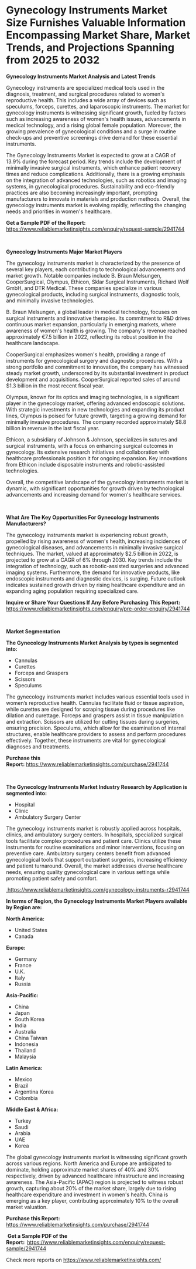 <p><h1>Gynecology Instruments Market Size Furnishes Valuable Information Encompassing Market Share, Market Trends, and Projections Spanning from 2025 to 2032</h1></p><p><strong>Gynecology Instruments Market Analysis and Latest Trends</strong></p>
<p><p>Gynecology instruments are specialized medical tools used in the diagnosis, treatment, and surgical procedures related to women's reproductive health. This includes a wide array of devices such as speculums, forceps, curettes, and laparoscopic instruments. The market for gynecology instruments is witnessing significant growth, fueled by factors such as increasing awareness of women's health issues, advancements in medical technology, and a rising global female population. Moreover, the growing prevalence of gynecological conditions and a surge in routine check-ups and preventive screenings drive demand for these essential instruments.</p><p>The Gynecology Instruments Market is expected to grow at a CAGR of 13.9% during the forecast period. Key trends include the development of minimally invasive surgical instruments, which enhance patient recovery times and reduce complications. Additionally, there is a growing emphasis on the integration of advanced technologies, such as robotics and imaging systems, in gynecological procedures. Sustainability and eco-friendly practices are also becoming increasingly important, prompting manufacturers to innovate in materials and production methods. Overall, the gynecology instruments market is evolving rapidly, reflecting the changing needs and priorities in women's healthcare.</p></p>
<p><strong>Get a Sample PDF of the Report:&nbsp;</strong> <a href="https://www.reliablemarketinsights.com/enquiry/request-sample/2941744?utm_campaign=3188&utm_medium=2&utm_source=Github&utm_content=ia&utm_term=15032025&utm_id=gynecology-instruments">https://www.reliablemarketinsights.com/enquiry/request-sample/2941744</a></p>
<p>&nbsp;</p>
<p><strong>Gynecology Instruments Major Market Players</strong></p>
<p><p>The gynecology instruments market is characterized by the presence of several key players, each contributing to technological advancements and market growth. Notable companies include B. Braun Melsungen, CooperSurgical, Olympus, Ethicon, Sklar Surgical Instruments, Richard Wolf GmbH, and DTR Medical. These companies specialize in various gynecological products, including surgical instruments, diagnostic tools, and minimally invasive technologies.</p><p>B. Braun Melsungen, a global leader in medical technology, focuses on surgical instruments and innovative therapies. Its commitment to R&D drives continuous market expansion, particularly in emerging markets, where awareness of women's health is growing. The company's revenue reached approximately €7.5 billion in 2022, reflecting its robust position in the healthcare landscape.</p><p>CooperSurgical emphasizes women's health, providing a range of instruments for gynecological surgery and diagnostic procedures. With a strong portfolio and commitment to innovation, the company has witnessed steady market growth, underscored by its substantial investment in product development and acquisitions. CooperSurgical reported sales of around $1.3 billion in the most recent fiscal year.</p><p>Olympus, known for its optics and imaging technologies, is a significant player in the gynecology market, offering advanced endoscopic solutions. With strategic investments in new technologies and expanding its product lines, Olympus is poised for future growth, targeting a growing demand for minimally invasive procedures. The company recorded approximately $8.8 billion in revenue in the last fiscal year.</p><p>Ethicon, a subsidiary of Johnson & Johnson, specializes in sutures and surgical instruments, with a focus on enhancing surgical outcomes in gynecology. Its extensive research initiatives and collaboration with healthcare professionals position it for ongoing expansion. Key innovations from Ethicon include disposable instruments and robotic-assisted technologies.</p><p>Overall, the competitive landscape of the gynecology instruments market is dynamic, with significant opportunities for growth driven by technological advancements and increasing demand for women's healthcare services.</p></p>
<p>&nbsp;</p>
<p><strong>What Are The Key Opportunities For Gynecology Instruments Manufacturers?</strong></p>
<p><p>The gynecology instruments market is experiencing robust growth, propelled by rising awareness of women's health, increasing incidences of gynecological diseases, and advancements in minimally invasive surgical techniques. The market, valued at approximately $2.5 billion in 2022, is projected to grow at a CAGR of 6% through 2030. Key trends include the integration of technology, such as robotic-assisted surgeries and advanced imaging systems. Furthermore, the demand for innovative products, like endoscopic instruments and diagnostic devices, is surging. Future outlook indicates sustained growth driven by rising healthcare expenditure and an expanding aging population requiring specialized care.</p></p>
<p><strong>Inquire or Share Your Questions If Any Before Purchasing This Report:</strong> <a href="https://www.reliablemarketinsights.com/enquiry/pre-order-enquiry/2941744?utm_campaign=3188&utm_medium=2&utm_source=Github&utm_content=ia&utm_term=15032025&utm_id=gynecology-instruments">https://www.reliablemarketinsights.com/enquiry/pre-order-enquiry/2941744</a></p>
<p>&nbsp;</p>
<p><strong>Market Segmentation</strong></p>
<p><strong>The Gynecology Instruments Market Analysis by types is segmented into:</strong></p>
<p><ul><li>Cannulas</li><li>Curettes</li><li>Forceps and Graspers</li><li>Scissors</li><li>Speculums</li></ul></p>
<p><p>The gynecology instruments market includes various essential tools used in women’s reproductive health. Cannulas facilitate fluid or tissue aspiration, while curettes are designed for scraping tissue during procedures like dilation and curettage. Forceps and graspers assist in tissue manipulation and extraction. Scissors are utilized for cutting tissues during surgeries, ensuring precision. Speculums, which allow for the examination of internal structures, enable healthcare providers to assess and perform procedures effectively. Together, these instruments are vital for gynecological diagnoses and treatments.</p></p>
<p><strong>Purchase this Report:&nbsp;</strong><a href="https://www.reliablemarketinsights.com/purchase/2941744?utm_campaign=3188&utm_medium=2&utm_source=Github&utm_content=ia&utm_term=15032025&utm_id=gynecology-instruments">https://www.reliablemarketinsights.com/purchase/2941744</a></p>
<p>&nbsp;</p>
<p><strong>The Gynecology Instruments Market Industry Research by Application is segmented into:</strong></p>
<p><ul><li>Hospital</li><li>Clinic</li><li>Ambulatory Surgery Center</li></ul></p>
<p><p>The gynecology instruments market is robustly applied across hospitals, clinics, and ambulatory surgery centers. In hospitals, specialized surgical tools facilitate complex procedures and patient care. Clinics utilize these instruments for routine examinations and minor interventions, focusing on preventive care. Ambulatory surgery centers benefit from advanced gynecological tools that support outpatient surgeries, increasing efficiency and patient turnaround. Overall, the market addresses diverse healthcare needs, ensuring quality gynecological care in various settings while promoting patient safety and comfort.</p></p>
<p><a href="https://www.reliablemarketinsights.com/gynecology-instruments-r2941744?utm_campaign=3188&utm_medium=2&utm_source=Github&utm_content=ia&utm_term=15032025&utm_id=gynecology-instruments">&nbsp;https://www.reliablemarketinsights.com/gynecology-instruments-r2941744</a></p>
<p><strong>In terms of Region, the Gynecology Instruments Market Players available by Region are:</strong></p>
<p>
    <p> <strong> North America: </strong>
        <ul>
            <li>United States</li>
            <li>Canada</li>
        </ul>
        </p> 
    <p> <strong> Europe: </strong>
        <ul>
            <li>Germany</li>
            <li>France</li>
            <li>U.K.</li>
            <li>Italy</li>
            <li>Russia</li>
        </ul>
        </p> 
    <p> <strong> Asia-Pacific: </strong>
        <ul>
            <li>China</li>
            <li>Japan</li>
            <li>South Korea</li>
            <li>India</li>
            <li>Australia</li>
            <li>China Taiwan</li>
            <li>Indonesia</li>
            <li>Thailand</li>
            <li>Malaysia</li>
        </ul>
        </p> 
    <p> <strong> Latin America: </strong>
        <ul>
            <li>Mexico</li>
            <li>Brazil</li>
            <li>Argentina Korea</li>
            <li>Colombia</li>
        </ul>
        </p> 
    <p> <strong> Middle East & Africa: </strong>
        <ul>
            <li>Turkey</li>
            <li>Saudi</li>
            <li>Arabia</li>
            <li>UAE</li>
            <li>Korea</li>
        </ul>
    </p>
    </p>
<p><p>The global gynecology instruments market is witnessing significant growth across various regions. North America and Europe are anticipated to dominate, holding approximate market shares of 40% and 30% respectively, driven by advanced healthcare infrastructure and increasing awareness. The Asia-Pacific (APAC) region is projected to witness robust growth, capturing about 20% of the market share, largely due to rising healthcare expenditure and investment in women's health. China is emerging as a key player, contributing approximately 10% to the overall market valuation.</p></p>
<p><strong>Purchase this Report: </strong><a href="https://www.reliablemarketinsights.com/purchase/2941744?utm_campaign=3188&utm_medium=2&utm_source=Github&utm_content=ia&utm_term=15032025&utm_id=gynecology-instruments">https://www.reliablemarketinsights.com/purchase/2941744</a></p>
<p>&nbsp;<strong>Get a Sample PDF of the Report:&nbsp;&nbsp;</strong><a href="https://www.reliablemarketinsights.com/enquiry/request-sample/2941744?utm_campaign=3188&utm_medium=2&utm_source=Github&utm_content=ia&utm_term=15032025&utm_id=gynecology-instruments">https://www.reliablemarketinsights.com/enquiry/request-sample/2941744</a></p>
<p><strong></strong></p>
<p>Check more reports on <a href="https://www.reliablemarketinsights.com/?utm_campaign=3188&utm_medium=2&utm_source=Github&utm_content=ia&utm_term=15032025&utm_id=gynecology-instruments">https://www.reliablemarketinsights.com/</a></p>
